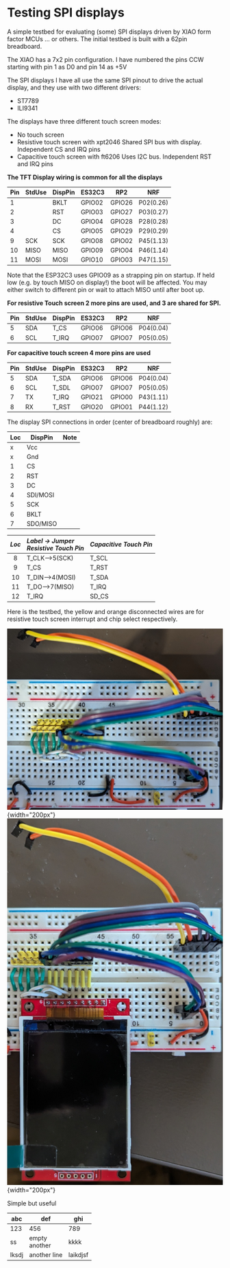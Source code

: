# Testing SPI displays #

A simple testbed for evaluating (some) SPI displays driven by XIAO form factor MCUs ... or others.  The initial testbed is built with a 62pin breadboard.  

The XIAO has a 7x2 pin configuration.  I have numbered the pins CCW starting with pin 1 as D0 and pin 14 as +5V

The SPI displays I have all use the same SPI pinout to drive the actual display, and they
use with two different drivers:

+ ST7789
+ ILI9341

The displays have three different touch screen modes:

+ No touch screen
+ Resistive touch screen with xpt2046 
Shared SPI bus with display.  Independent CS and IRQ pins
+ Capacitive touch screen with ft6206 
Uses I2C bus.  Independent RST and IRQ pins

**The TFT Display wiring is common for all the displays**

| Pin | StdUse | DispPin | ES32C3 | RP2    | NRF       |
|:----|--------|---------|--------|--------|-----------|
| 1   |        | BKLT    | GPIO02 | GPIO26 | P02(0.26) |
| 2   |        | RST     | GPIO03 | GPIO27 | P03(0.27) |
| 3   |        | DC      | GPIO04 | GPIO28 | P28(0.28) |
| 4   |        | CS      | GPIO05 | GPIO29 | P29(0.29) |
| 9   | SCK    | SCK     | GPIO08 | GPIO02 | P45(1.13) |
| 10  | MISO   | MISO    | GPIO09 | GPIO04 | P46(1.14) |
| 11  | MOSI   | MOSI    | GPIO10 | GPIO03 | P47(1.15) |

Note that the ESP32C3 uses GPIO09 as a strapping pin on startup.  If held low (e.g. by touch MISO on display!) the boot will be affected.  You may either switch to different pin or wait to attach MISO until after boot up.

**For resistive Touch screen 2 more pins are used, and 3 are shared for SPI.**

| Pin | StdUse | DispPin | ES32C3 | RP2    | NRF       |
|:----|--------|---------|--------|--------|-----------|
| 5   | SDA    | T_CS    | GPIO06 | GPIO06 | P04(0.04) |
| 6   | SCL    | T_IRQ   | GPIO07 | GPIO07 | P05(0.05) |

**For capacitive touch screen 4 more pins are used**

| Pin | StdUse | DispPin | ES32C3 | RP2    | NRF       |
|:----|--------|---------|--------|--------|-----------|
| 5   | SDA    | T_SDA   | GPIO06 | GPIO06 | P04(0.04) |
| 6   | SCL    | T_SDL   | GPIO07 | GPIO07 | P05(0.05) |
| 7   | TX     | T_IRQ   | GPIO21 | GPIO00 | P43(1.11) |
| 8   | RX     | T_RST   | GPIO20 | GPIO01 | P44(1.12) |




The display SPI connections in order (center of breadboard roughly) are:


| Loc | DispPin         |Note|
|:----|---|--|
| x   | Vcc             |
| x   | Gnd             |
| 1   | CS              |
| 2   | RST             |
| 3   | DC              |
| 4   | SDI/MOSI        |
| 5   | SCK             |
| 6   | BKLT            |
| 7   | SDO/MISO        |


| *Loc* | *Label -> Jumper* <br> *Resistive Touch Pin*  | *Capacitive Touch Pin*  |
|:--: | :------------------ | :-----------------|
| 8  | T_CLK-->5(SCK)  | T_SCL |
| 9  | T_CS            | T_RST |
| 10 | T_DIN-->4(MOSI) | T_SDA |
| 11 | T_DO-->7(MISO)  | T_IRQ |
| 12 | T_IRQ           | SD_CS |


Here is the testbed, the yellow and orange disconnected wires are for resistive touch screen interrupt and chip select respectively.

![Testbed](testbed.png "Test bed "){width="200px"} ![st7789disp](testbeddisp.png "With Display"){width="200px"}

Simple but useful

| abc  |  def   |   ghi |
|----|----|----|
| 123  | 456  |  789 | 
|  ss  |  empty <br> another | kkkk |
| lksdj| another line| laikdjsf|
